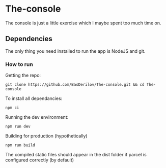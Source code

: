 # The-console

The console is just a little exercise which I maybe spent too much time on.

## Dependencies

The only thing you need installed to run the app is NodeJS and git.

### How to run 

Getting the repo:

 `git clone https://github.com/BasDerilov/The-console.git && cd The-console`

To install all dependancies:

 `npm ci`

Running the dev environment:

 `npm run dev`

Building for production (hypothetically)

 `npm run build`

The compiled static files should appear in the dist folder if parcel is configured correctly (by default)
